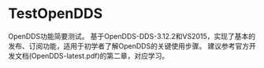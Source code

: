 # TestOpenDDS
OpenDDS功能简要测试。
基于OpenDDS-DDS-3.12.2和VS2015，实现了基本的发布、订阅功能，适用于初学者了解OpenDDS的关键使用步骤。
建议参考官方开发文档(OpenDDS-latest.pdf)的第二章，对应学习。

